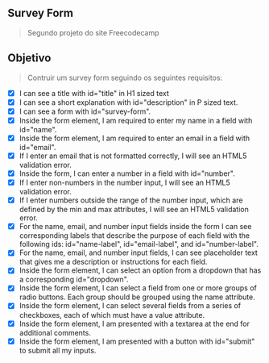 ## Survey Form
> Segundo projeto do site Freecodecamp 

## Objetivo 
> Contruir um survey form seguindo os seguintes requisitos:
- [x]  I can see a title with id="title" in H1 sized text
- [x]  I can see a short explanation with id="description" in P sized text.
- [x]  I can see a form with id="survey-form".
- [x]  Inside the form element, I am required to enter my name in a field with id="name".
- [x]  Inside the form element, I am required to enter an email in a field with id="email".
- [x]  If I enter an email that is not formatted correctly, I will see an HTML5 validation error.
- [x]  Inside the form, I can enter a number in a field with id="number".
- [x]  If I enter non-numbers in the number input, I will see an HTML5 validation error.
- [x]  If I enter numbers outside the range of the number input, which are defined by the min and max attributes, I will see an HTML5 validation error.
- [x]  For the name, email, and number input fields inside the form I can see corresponding labels that describe the purpose of each field with the following ids: id="name-label", id="email-label", and id="number-label".
- [x]  For the name, email, and number input fields, I can see placeholder text that gives me a description or instructions for each field.
- [x]  Inside the form element, I can select an option from a dropdown that has a corresponding id="dropdown".
- [x]  Inside the form element, I can select a field from one or more groups of radio buttons. Each group should be grouped using the name attribute.
- [x]  Inside the form element, I can select several fields from a series of checkboxes, each of which must have a value attribute.
- [x]  Inside the form element, I am presented with a textarea at the end for additional comments.
- [x]  Inside the form element, I am presented with a button with id="submit" to submit all my inputs.